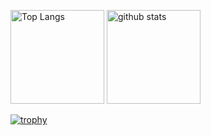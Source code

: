 <p align="left"> 
  <img alt="Top Langs" height="150px" src="https://github-readme-stats.vercel.app/api/top-langs/?username=yamajunn&layout=compact&count_private=true&show_icons=true&theme=onedark" />
  <img alt="github stats" height="150px" src="https://github-readme-stats.vercel.app/api?username=yamajunn&count_private=true&show_icons=true&show_icons=true&theme=onedark" />
</p>

[![trophy](https://github-profile-trophy.vercel.app/?username=yamajunn&theme=dracula&column=5
)](https://github.com/ryo-ma/github-profile-trophy)
